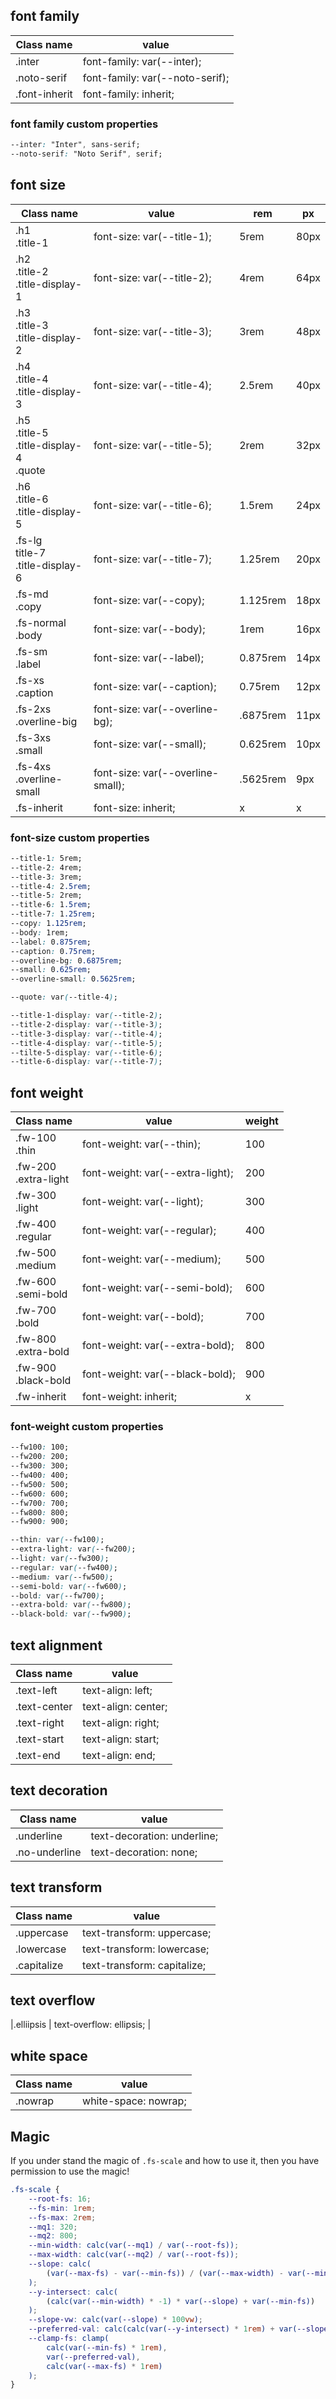 ## font family

| Class name    | value                           |
| ------------- | ------------------------------- |
| .inter        | font-family: var(--inter);      |
| .noto-serif   | font-family: var(--noto-serif); |
| .font-inherit | font-family: inherit;           |

### font family custom properties

```css
--inter: "Inter", sans-serif;
--noto-serif: "Noto Serif", serif;
```

## font size

| Class name                                       | value                             | rem      | px   |
| ------------------------------------------------ | --------------------------------- | -------- | ---- |
| .h1<br/>.title-1                                 | font-size: var(--title-1);        | 5rem     | 80px |
| .h2<br/>.title-2<br/>.title-display-1            | font-size: var(--title-2);        | 4rem     | 64px |
| .h3<br/>.title-3<br/>.title-display-2            | font-size: var(--title-3);        | 3rem     | 48px |
| .h4<br/>.title-4<br/>.title-display-3            | font-size: var(--title-4);        | 2.5rem   | 40px |
| .h5<br/>.title-5<br/>.title-display-4<br/>.quote | font-size: var(--title-5);        | 2rem     | 32px |
| .h6<br/>.title-6<br/>.title-display-5            | font-size: var(--title-6);        | 1.5rem   | 24px |
| .fs-lg<br/>title-7<br/>.title-display-6          | font-size: var(--title-7);        | 1.25rem  | 20px |
| .fs-md<br/>.copy                                 | font-size: var(--copy);           | 1.125rem | 18px |
| .fs-normal<br/>.body                             | font-size: var(--body);           | 1rem     | 16px |
| .fs-sm<br/>.label                                | font-size: var(--label);          | 0.875rem | 14px |
| .fs-xs<br/>.caption                              | font-size: var(--caption);        | 0.75rem  | 12px |
| .fs-2xs<br/>.overline-big                        | font-size: var(--overline-bg);    | .6875rem | 11px |
| .fs-3xs<br/>.small                               | font-size: var(--small);          | 0.625rem | 10px |
| .fs-4xs<br/>.overline-small                      | font-size: var(--overline-small); | .5625rem | 9px  |
| .fs-inherit                                      | font-size: inherit;               | x        | x    |

### font-size custom properties

```css
--title-1: 5rem;
--title-2: 4rem;
--title-3: 3rem;
--title-4: 2.5rem;
--title-5: 2rem;
--title-6: 1.5rem;
--title-7: 1.25rem;
--copy: 1.125rem;
--body: 1rem;
--label: 0.875rem;
--caption: 0.75rem;
--overline-bg: 0.6875rem;
--small: 0.625rem;
--overline-small: 0.5625rem;

--quote: var(--title-4);

--title-1-display: var(--title-2);
--title-2-display: var(--title-3);
--title-3-display: var(--title-4);
--title-4-display: var(--title-5);
--tilte-5-display: var(--title-6);
--title-6-display: var(--title-7);
```

## font weight

| Class name               | value                            | weight |
| ------------------------ | -------------------------------- | ------ |
| .fw-100<br/>.thin        | font-weight: var(--thin);        | 100    |
| .fw-200<br/>.extra-light | font-weight: var(--extra-light); | 200    |
| .fw-300<br/>.light       | font-weight: var(--light);       | 300    |
| .fw-400<br/>.regular     | font-weight: var(--regular);     | 400    |
| .fw-500<br/>.medium      | font-weight: var(--medium);      | 500    |
| .fw-600<br/>.semi-bold   | font-weight: var(--semi-bold);   | 600    |
| .fw-700<br/>.bold        | font-weight: var(--bold);        | 700    |
| .fw-800<br/>.extra-bold  | font-weight: var(--extra-bold);  | 800    |
| .fw-900<br/>.black-bold  | font-weight: var(--black-bold);  | 900    |
| .fw-inherit              | font-weight: inherit;            | x      |

### font-weight custom properties

```css
--fw100: 100;
--fw200: 200;
--fw300: 300;
--fw400: 400;
--fw500: 500;
--fw600: 600;
--fw700: 700;
--fw800: 800;
--fw900: 900;

--thin: var(--fw100);
--extra-light: var(--fw200);
--light: var(--fw300);
--regular: var(--fw400);
--medium: var(--fw500);
--semi-bold: var(--fw600);
--bold: var(--fw700);
--extra-bold: var(--fw800);
--black-bold: var(--fw900);
```

## text alignment

| Class name   | value               |
| ------------ | ------------------- |
| .text-left   | text-align: left;   |
| .text-center | text-align: center; |
| .text-right  | text-align: right;  |
| .text-start  | text-align: start;  |
| .text-end    | text-align: end;    |

## text decoration

| Class name    | value                       |
| ------------- | --------------------------- |
| .underline    | text-decoration: underline; |
| .no-underline | text-decoration: none;      |

## text transform

| Class name  | value                       |
| ----------- | --------------------------- |
| .uppercase  | text-transform: uppercase;  |
| .lowercase  | text-transform: lowercase;  |
| .capitalize | text-transform: capitalize; |

## text overflow

|.elliipsis | text-overflow: ellipsis; |

## white space

| Class name | value                |
| ---------- | -------------------- |
| .nowrap    | white-space: nowrap; |

## Magic

If you under stand the magic of `.fs-scale` and how to use it, then you have permission to use the magic!

```css
.fs-scale {
	--root-fs: 16;
	--fs-min: 1rem;
	--fs-max: 2rem;
	--mq1: 320;
	--mq2: 800;
	--min-width: calc(var(--mq1) / var(--root-fs));
	--max-width: calc(var(--mq2) / var(--root-fs));
	--slope: calc(
		(var(--max-fs) - var(--min-fs)) / (var(--max-width) - var(--min-width))
	);
	--y-intersect: calc(
		(calc(var(--min-width) * -1) * var(--slope) + var(--min-fs))
	);
	--slope-vw: calc(var(--slope) * 100vw);
	--preferred-val: calc(calc(var(--y-intersect) * 1rem) + var(--slope-vw));
	--clamp-fs: clamp(
		calc(var(--min-fs) * 1rem),
		var(--preferred-val),
		calc(var(--max-fs) * 1rem)
	);
}
```
